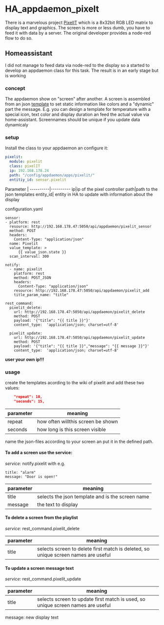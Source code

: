 # HA_appdaemon_pixelt
There is a marvelous project [PixelIT](https://www.bastelbunker.de/pixel-it/) which is a 8x32bit RGB LED matrix to display text and graphics. The screen is more or less dumb, you have to feed it with data by a server.
The original developer provides a node-red flow to do so.

## Homeassistant
I did not manage to feed data via node-red to the display so a started to develop an appdaemon class for this task. The result is in an early stage but is working

### concept

The appdaemon show on "screen" after another. A screen is assembled from an json [template](https://wiki.dietru.de/books/pixel-it/page/apiscreen) to set static information like colors and a "dynamic" part the message. E.g. you can design a template for temperature with a special icon, text color and display duration an feed the actual value via home-assistant. Screennames should be unique if you update data dynamicaly

### setup

Install the class to  your appdaemon an configure it:

```yaml
pixelit:
  module: pixelit
  class: pixelIT
  ip: 192.168.178.24
  path: "/config/appdaemon/apps/pixelit/"
  entitiy_id: sensor.pixelit
```
Parameter | 
----------|----------
ip|ip of the pixel controller
path|path to the json templates
entity_id| entity in HA to update with information about the display

configuration.yaml
```
sensor:
- platform: rest
  resource: http://192.168.178.47:5050/api/appdaemon/pixelit_sensor
  method: POST
  headers:
    Content-Type: "application/json"
  name: Pixelit
  value_template: > 
      {{ value_json.state }}
  scan_interval: 300

notify:
  - name: pixelit
    platform: rest
    method: POST_JSON
    headers:
      Content-Type: "application/json"
    resource: http://192.168.178.47:5050/api/appdaemon/pixelit_add
    title_param_name: "title"

rest_command:
  pixelit_delete:
    url: http://192.168.178.47:5050/api/appdaemon/pixelit_delete
    method: POST
    payload: '{"title": "{{ title }}"}'
    content_type:  'application/json; charset=utf-8'

  pixelit_update:
    url: http://192.168.178.47:5050/api/appdaemon/pixelit_update
    method: POST
    payload: '{"title": "{{ title }}","message": "{{ message }}"}'
    content_type:  'application/json; charset=utf-8'
```
**user your own ip!!!**

### usage

create the templates acording to the wiki of pixelit and add these two values:
```json
    "repeat": 10,
    "seconds": 15,
 ```
parameter | meaning
----------|----------
repeat|how often willthis screen be shown
seconds|how long is this screen visible
 
name the json-files according to your screen an put it in the defined path.

#### To add a screen use the service:

*service:* notify.pixelit
with e.g.
```
title: "alarm"
message: "Door is open!"
```
parameter | meaning
----------|----------
title|selects the json template and is the screen name
message|the text to display

#### To delete a screen from the playlist

*service:* rest_command.pixelit_delete

parameter | meaning
----------|----------
title|selects screen to delete first match is deleted, so unique screen names are useful


#### To update a screen message text

*service:* rest_command.pixelit_update

parameter | meaning
----------|----------
title|selects screen to update first match is used, so unique screen names are useful
message: new display text
